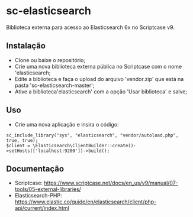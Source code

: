 # sc-elasticsearch
Biblioteca externa para acesso ao Elasticsearch 6x no Scriptcase v9.

 ## Instalação
 * Clone ou baixe o repositório;
 * Crie uma nova biblioteca externa pública no Scriptcase com o nome 'elasticsearch;
 * Edite a biblioteca e faça o upload do arquivo 'vendor.zip' que está na pasta 'sc-elasticsearch-master';
 * Ative a biblioteca'elasticsearch' com a opção 'Usar biblioteca' e salve;
  
 ## Uso
 
 * Crie uma nova aplicação e insira o código:
 ```
 sc_include_library("sys", "elasticsearch", "vendor/autoload.php", true, true);
 $client = \Elasticsearch\ClientBuilder::create()->setHosts(['localhost:9200'])->build();
```

## Documentação

 * Scriptcase: https://www.scriptcase.net/docs/en_us/v9/manual/07-tools/05-external-libraries/
 * Elasticsearch-PHP: https://www.elastic.co/guide/en/elasticsearch/client/php-api/current/index.html
